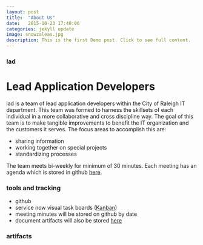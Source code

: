```yaml
---
layout: post
title:  "About Us"
date:   2015-10-23 17:40:06
categories: jekyll update
image: snowzaleas.jpg
description: This is the first Demo post. Click to see full content.
---
```

### lad
 Lead Application Developers
===


lad is a team of lead application developers within the City of Raleigh IT department. This team was formed to harness the skillsets of each individual in a more collaborative and cross discipline way. The goal of this team is to make tangible improvements to benefit the IT organization and the customers it serves. The focus areas to accomplish this are:

- sharing information
- working together on special projects
- standardizing processes

The team meets bi-weekly for minimum of 30 minutes. Each meeting has an agenda which is stored in github [here](http://github.com).


### tools and tracking
- github
- service now visual task boards ([Kanban](https://en.wikipedia.org/wiki/Kanban_board))
- meeting minutes will be stored on github by date
- document artifacts will also be stored [here](http://github.com)

### artifacts
